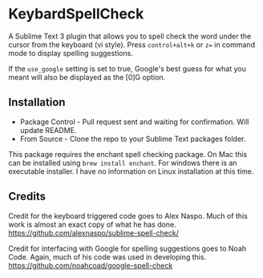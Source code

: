KeybardSpellCheck
================

A Sublime Text 3 plugin that allows you to spell check the word under the cursor from the keyboard (vi style). Press ```control+alt+k``` or ```z=``` 
in command mode to display spelling suggestions. 

If the ```use_google``` setting is set to true, Google's best guess for what you meant will also be displayed as the [0]G option.


Installation
------------

  + Package Control - Pull request sent and waiting for confirmation. Will update README.
  + From Source - Clone the repo to your Sublime Text packages folder.

  This package requires the enchant spell checking package. On Mac this can be installed using ```brew install enchant```. 
  For windows there is an executable installer. I have no information on Linux installation at this time. 


Credits
-------
 Credit for the keyboard triggered code goes to Alex Naspo. Much of this work is almost an exact copy of what he has done. 
 https://github.com/alexnaspo/sublime-spell-check/

 Credit for interfacing with Google for spelling suggestions goes to Noah Code. Again, much of his code was used in developing this. 
 https://github.com/noahcoad/google-spell-check